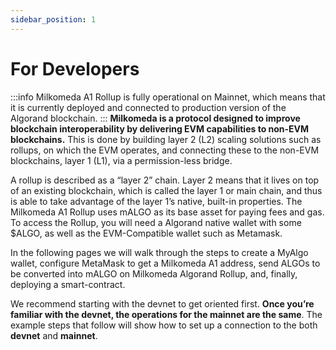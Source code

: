 ```yaml
---
sidebar_position: 1
---
```


# For Developers
:::info
Milkomeda A1 Rollup is fully operational on Mainnet, which means that it is currently deployed and connected to production version of the Algorand blockchain.
:::
**Milkomeda is a protocol designed to improve blockchain interoperability by delivering EVM capabilities to non-EVM blockchains.** This is done by building layer 2 (L2) scaling solutions such as rollups, on which the EVM operates, and connecting these to the non-EVM blockchains, layer 1 (L1), via a permission-less bridge. 

A rollup is described as a “layer 2” chain. Layer 2 means that it lives on top of an existing blockchain, which is called the layer 1 or main chain, and thus is able to take advantage of the layer 1’s native, built-in properties.
The Milkomeda A1 Rollup uses mALGO as its base asset for paying fees and gas. To access the Rollup, you will need a Algorand native wallet with some $ALGO, as well as the EVM-Compatible wallet such as Metamask.

In the following pages we will walk through the steps to create a MyAlgo wallet, configure MetaMask to get a Milkomeda A1 address, send ALGOs to be converted into mALGO on Milkomeda Algorand Rollup, and, finally, deploying a smart-contract.

We recommend starting with the devnet to get oriented first. **Once you’re familiar with the devnet, the operations for the mainnet are the same**. The example steps that follow will show how to set up a connection to the both **devnet** and **mainnet**.
